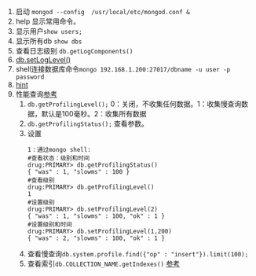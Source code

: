 1. 启动 `mongod --config  /usr/local/etc/mongod.conf &`   
1. help 显示常用命令。   
1. 显示用户`show users;`    
1. 显示所有db `show dbs`    
1. 查看日志级别 `db.getLogComponents() `    
1. [db.setLogLevel()](https://docs.mongodb.com/manual/reference/method/db.setLogLevel/)    
1. shell连接数据库命令`mongo 192.168.1.200:27017/dbname -u user -p password`     
1. [hint](https://docs.mongodb.com/manual/reference/operator/meta/hint/)     
1. 性能查询[参考](http://www.cnblogs.com/zhoujinyi/p/3566773.html)     
    1. `db.getProfilingLevel();`  0：关闭，不收集任何数据。1：收集慢查询数据，默认是100毫秒。2：收集所有数据      
    1. `db.getProfilingStatus();`  查看参数。     
    1. 设置     
        ```
        1：通过mongo shell:
        #查看状态：级别和时间
        drug:PRIMARY> db.getProfilingStatus()   
        { "was" : 1, "slowms" : 100 }
        #查看级别
        drug:PRIMARY> db.getProfilingLevel()    
        1
        #设置级别
        drug:PRIMARY> db.setProfilingLevel(2)
        { "was" : 1, "slowms" : 100, "ok" : 1 }
        #设置级别和时间
        drug:PRIMARY> db.setProfilingLevel(1,200)
        { "was" : 2, "slowms" : 100, "ok" : 1 }
        ```    
    1. 查看慢查询`db.system.profile.find({"op" : "insert"}).limit(100);`     
    1. 查看索引`db.COLLECTION_NAME.getIndexes()`  [参考](https://blog.csdn.net/stridebin/article/details/78853753)    
    

